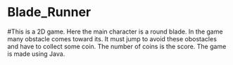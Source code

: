 # Blade_Runner
#This is a 2D game. Here the main character is a round blade. In the game many obstacle comes toward its. It must jump to avoid these obostacles and have to collect some coin. The number of coins is the score. The game is made using Java.

